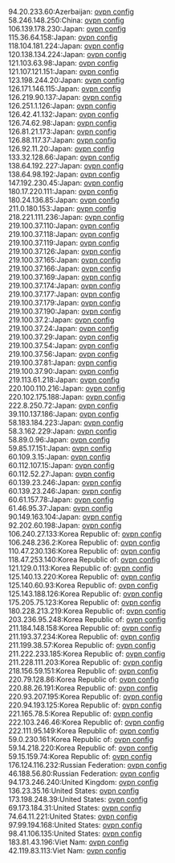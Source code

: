 94.20.233.60:Azerbaijan: [ovpn config](vpn/94_20_233_60.ovpn)  
58.246.148.250:China: [ovpn config](vpn/58_246_148_250.ovpn)  
106.139.178.230:Japan: [ovpn config](vpn/106_139_178_230.ovpn)  
115.36.64.158:Japan: [ovpn config](vpn/115_36_64_158.ovpn)  
118.104.181.224:Japan: [ovpn config](vpn/118_104_181_224.ovpn)  
120.138.134.224:Japan: [ovpn config](vpn/120_138_134_224.ovpn)  
121.103.63.98:Japan: [ovpn config](vpn/121_103_63_98.ovpn)  
121.107.121.151:Japan: [ovpn config](vpn/121_107_121_151.ovpn)  
123.198.244.20:Japan: [ovpn config](vpn/123_198_244_20.ovpn)  
126.171.146.115:Japan: [ovpn config](vpn/126_171_146_115.ovpn)  
126.219.90.137:Japan: [ovpn config](vpn/126_219_90_137.ovpn)  
126.251.1.126:Japan: [ovpn config](vpn/126_251_1_126.ovpn)  
126.42.41.132:Japan: [ovpn config](vpn/126_42_41_132.ovpn)  
126.74.62.98:Japan: [ovpn config](vpn/126_74_62_98.ovpn)  
126.81.21.173:Japan: [ovpn config](vpn/126_81_21_173.ovpn)  
126.88.117.37:Japan: [ovpn config](vpn/126_88_117_37.ovpn)  
126.92.11.20:Japan: [ovpn config](vpn/126_92_11_20.ovpn)  
133.32.128.66:Japan: [ovpn config](vpn/133_32_128_66.ovpn)  
138.64.192.227:Japan: [ovpn config](vpn/138_64_192_227.ovpn)  
138.64.98.192:Japan: [ovpn config](vpn/138_64_98_192.ovpn)  
147.192.230.45:Japan: [ovpn config](vpn/147_192_230_45.ovpn)  
180.17.220.111:Japan: [ovpn config](vpn/180_17_220_111.ovpn)  
180.24.136.85:Japan: [ovpn config](vpn/180_24_136_85.ovpn)  
211.0.180.153:Japan: [ovpn config](vpn/211_0_180_153.ovpn)  
218.221.111.236:Japan: [ovpn config](vpn/218_221_111_236.ovpn)  
219.100.37.110:Japan: [ovpn config](vpn/219_100_37_110.ovpn)  
219.100.37.118:Japan: [ovpn config](vpn/219_100_37_118.ovpn)  
219.100.37.119:Japan: [ovpn config](vpn/219_100_37_119.ovpn)  
219.100.37.126:Japan: [ovpn config](vpn/219_100_37_126.ovpn)  
219.100.37.165:Japan: [ovpn config](vpn/219_100_37_165.ovpn)  
219.100.37.166:Japan: [ovpn config](vpn/219_100_37_166.ovpn)  
219.100.37.169:Japan: [ovpn config](vpn/219_100_37_169.ovpn)  
219.100.37.174:Japan: [ovpn config](vpn/219_100_37_174.ovpn)  
219.100.37.177:Japan: [ovpn config](vpn/219_100_37_177.ovpn)  
219.100.37.179:Japan: [ovpn config](vpn/219_100_37_179.ovpn)  
219.100.37.190:Japan: [ovpn config](vpn/219_100_37_190.ovpn)  
219.100.37.2:Japan: [ovpn config](vpn/219_100_37_2.ovpn)  
219.100.37.24:Japan: [ovpn config](vpn/219_100_37_24.ovpn)  
219.100.37.29:Japan: [ovpn config](vpn/219_100_37_29.ovpn)  
219.100.37.54:Japan: [ovpn config](vpn/219_100_37_54.ovpn)  
219.100.37.56:Japan: [ovpn config](vpn/219_100_37_56.ovpn)  
219.100.37.81:Japan: [ovpn config](vpn/219_100_37_81.ovpn)  
219.100.37.90:Japan: [ovpn config](vpn/219_100_37_90.ovpn)  
219.113.61.218:Japan: [ovpn config](vpn/219_113_61_218.ovpn)  
220.100.110.216:Japan: [ovpn config](vpn/220_100_110_216.ovpn)  
220.102.175.188:Japan: [ovpn config](vpn/220_102_175_188.ovpn)  
222.8.250.72:Japan: [ovpn config](vpn/222_8_250_72.ovpn)  
39.110.137.186:Japan: [ovpn config](vpn/39_110_137_186.ovpn)  
58.183.184.223:Japan: [ovpn config](vpn/58_183_184_223.ovpn)  
58.3.162.229:Japan: [ovpn config](vpn/58_3_162_229.ovpn)  
58.89.0.96:Japan: [ovpn config](vpn/58_89_0_96.ovpn)  
59.85.17.151:Japan: [ovpn config](vpn/59_85_17_151.ovpn)  
60.109.3.15:Japan: [ovpn config](vpn/60_109_3_15.ovpn)  
60.112.107.15:Japan: [ovpn config](vpn/60_112_107_15.ovpn)  
60.112.52.27:Japan: [ovpn config](vpn/60_112_52_27.ovpn)  
60.139.23.246:Japan: [ovpn config](vpn/60_139_23_246.ovpn)  
60.139.23.246:Japan: [ovpn config](vpn/60_139_23_246.ovpn)  
60.61.157.78:Japan: [ovpn config](vpn/60_61_157_78.ovpn)  
61.46.95.37:Japan: [ovpn config](vpn/61_46_95_37.ovpn)  
90.149.163.104:Japan: [ovpn config](vpn/90_149_163_104.ovpn)  
92.202.60.198:Japan: [ovpn config](vpn/92_202_60_198.ovpn)  
106.240.27.133:Korea Republic of: [ovpn config](vpn/106_240_27_133.ovpn)  
106.248.236.2:Korea Republic of: [ovpn config](vpn/106_248_236_2.ovpn)  
110.47.230.136:Korea Republic of: [ovpn config](vpn/110_47_230_136.ovpn)  
118.47.253.140:Korea Republic of: [ovpn config](vpn/118_47_253_140.ovpn)  
121.129.0.113:Korea Republic of: [ovpn config](vpn/121_129_0_113.ovpn)  
125.140.13.220:Korea Republic of: [ovpn config](vpn/125_140_13_220.ovpn)  
125.140.60.93:Korea Republic of: [ovpn config](vpn/125_140_60_93.ovpn)  
125.143.188.126:Korea Republic of: [ovpn config](vpn/125_143_188_126.ovpn)  
175.205.75.123:Korea Republic of: [ovpn config](vpn/175_205_75_123.ovpn)  
180.228.213.219:Korea Republic of: [ovpn config](vpn/180_228_213_219.ovpn)  
203.236.95.248:Korea Republic of: [ovpn config](vpn/203_236_95_248.ovpn)  
211.184.148.158:Korea Republic of: [ovpn config](vpn/211_184_148_158.ovpn)  
211.193.37.234:Korea Republic of: [ovpn config](vpn/211_193_37_234.ovpn)  
211.199.38.57:Korea Republic of: [ovpn config](vpn/211_199_38_57.ovpn)  
211.222.233.185:Korea Republic of: [ovpn config](vpn/211_222_233_185.ovpn)  
211.228.111.203:Korea Republic of: [ovpn config](vpn/211_228_111_203.ovpn)  
218.156.59.151:Korea Republic of: [ovpn config](vpn/218_156_59_151.ovpn)  
220.79.128.86:Korea Republic of: [ovpn config](vpn/220_79_128_86.ovpn)  
220.88.26.191:Korea Republic of: [ovpn config](vpn/220_88_26_191.ovpn)  
220.93.207.195:Korea Republic of: [ovpn config](vpn/220_93_207_195.ovpn)  
220.94.193.125:Korea Republic of: [ovpn config](vpn/220_94_193_125.ovpn)  
221.165.78.5:Korea Republic of: [ovpn config](vpn/221_165_78_5.ovpn)  
222.103.246.46:Korea Republic of: [ovpn config](vpn/222_103_246_46.ovpn)  
222.111.95.149:Korea Republic of: [ovpn config](vpn/222_111_95_149.ovpn)  
59.0.230.161:Korea Republic of: [ovpn config](vpn/59_0_230_161.ovpn)  
59.14.218.220:Korea Republic of: [ovpn config](vpn/59_14_218_220.ovpn)  
59.15.159.74:Korea Republic of: [ovpn config](vpn/59_15_159_74.ovpn)  
176.124.116.232:Russian Federation: [ovpn config](vpn/176_124_116_232.ovpn)  
46.188.56.80:Russian Federation: [ovpn config](vpn/46_188_56_80.ovpn)  
94.173.246.240:United Kingdom: [ovpn config](vpn/94_173_246_240.ovpn)  
136.23.35.16:United States: [ovpn config](vpn/136_23_35_16.ovpn)  
173.198.248.39:United States: [ovpn config](vpn/173_198_248_39.ovpn)  
69.173.184.31:United States: [ovpn config](vpn/69_173_184_31.ovpn)  
74.64.11.221:United States: [ovpn config](vpn/74_64_11_221.ovpn)  
97.99.194.168:United States: [ovpn config](vpn/97_99_194_168.ovpn)  
98.41.106.135:United States: [ovpn config](vpn/98_41_106_135.ovpn)  
183.81.43.196:Viet Nam: [ovpn config](vpn/183_81_43_196.ovpn)  
42.119.83.113:Viet Nam: [ovpn config](vpn/42_119_83_113.ovpn)  
